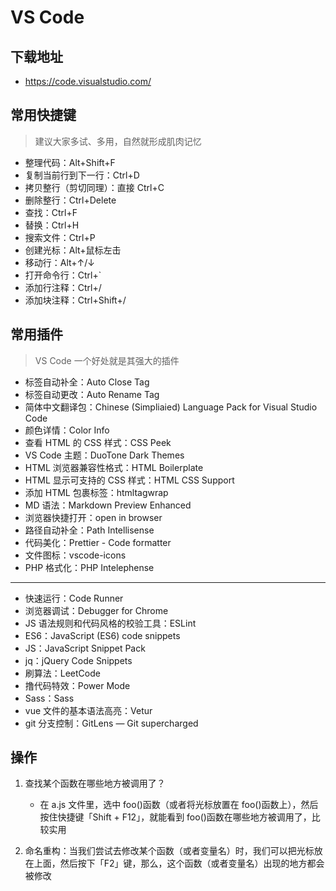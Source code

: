 # VS Code

## 下载地址

- https://code.visualstudio.com/

## 常用快捷键

> 建议大家多试、多用，自然就形成肌肉记忆

- 整理代码：Alt+Shift+F
- 复制当前行到下一行：Ctrl+D
- 拷贝整行（剪切同理）：直接 Ctrl+C
- 删除整行：Ctrl+Delete
- 查找：Ctrl+F
- 替换：Ctrl+H
- 搜索文件：Ctrl+P
- 创建光标：Alt+鼠标左击
- 移动行：Alt+↑/↓
- 打开命令行：Ctrl+`
- 添加行注释：Ctrl+/
- 添加块注释：Ctrl+Shift+/

## 常用插件

> VS Code 一个好处就是其强大的插件

- 标签自动补全：Auto Close Tag
- 标签自动更改：Auto Rename Tag
- 简体中文翻译包：Chinese (Simpliaied) Language Pack for Visual Studio Code
- 颜色详情：Color Info
- 查看 HTML 的 CSS 样式：CSS Peek
- VS Code 主题：DuoTone Dark Themes
- HTML 浏览器兼容性格式：HTML Boilerplate
- HTML 显示可支持的 CSS 样式：HTML CSS Support
- 添加 HTML 包裹标签：htmltagwrap
- MD 语法：Markdown Preview Enhanced
- 浏览器快捷打开：open in browser
- 路径自动补全：Path Intellisense
- 代码美化：Prettier - Code formatter
- 文件图标：vscode-icons
- PHP 格式化：PHP Intelephense

---

- 快速运行：Code Runner
- 浏览器调试：Debugger for Chrome
- JS 语法规则和代码风格的校验工具：ESLint
- ES6：JavaScript (ES6) code snippets
- JS：JavaScript Snippet Pack
- jq：jQuery Code Snippets
- 刷算法：LeetCode
- 撸代码特效：Power Mode
- Sass：Sass
- vue 文件的基本语法高亮：Vetur
- git 分支控制：GitLens — Git supercharged

## 操作

1. 查找某个函数在哪些地方被调用了？

   - 在 a.js 文件里，选中 foo()函数（或者将光标放置在 foo()函数上），然后按住快捷键「Shift + F12」，就能看到 foo()函数在哪些地方被调用了，比较实用

2. 命名重构：当我们尝试去修改某个函数（或者变量名）时，我们可以把光标放在上面，然后按下「F2」键，那么，这个函数（或者变量名）出现的地方都会被修改
